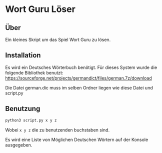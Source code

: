 # Wort Guru Löser

## Über

Ein kleines Skript um das Spiel Wort Guru zu lösen.

## Installation

Es wird ein Deutsches Wörterbuch benötigt. Für dieses System wurde die folgende Bibliothek benutzt:
<https://sourceforge.net/projects/germandict/files/german.7z/download>

Die Datei german.dic muss im selben Ordner liegen wie diese Datei und script.py

## Benutzung

```bash
python3 script.py x y z
```

Wobei `x y z` die zu benutzenden buchstaben sind.

Es wird eine Liste von Möglichen Deutschen Wörtern auf der Konsole ausgegeben.
